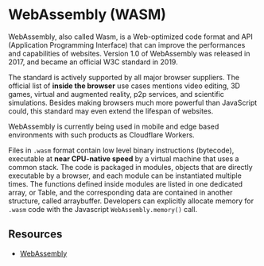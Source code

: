 # WebAssembly (WASM)

WebAssembly, also called Wasm, is a Web-optimized code format and API (Application Programming Interface) that can improve the performances and capabilities of websites. Version 1.0 of WebAssembly was released in 2017, and became an official W3C standard in 2019.

The standard is actively supported by all major browser suppliers. The official list of **inside the browser** use cases mentions video editing, 3D games, virtual and augmented reality, p2p services, and scientific simulations. Besides making browsers much more powerful than JavaScript could, this standard may even extend the lifespan of websites.

WebAssembly is currently being used in mobile and edge based environments with such products as Cloudflare Workers.

Files in `.wasm` format contain low level binary instructions (bytecode), executable at **near CPU-native speed** by a virtual machine that uses a common stack. The code is packaged in modules, objects that are directly executable by a browser, and each module can be instantiated multiple times. The functions defined inside modules are listed in one dedicated array, or Table, and the corresponding data are contained in another structure, called arraybuffer. Developers can explicitly allocate memory for `.wasm` code with the Javascript `WebAssembly.memory()` call.

## Resources

* [WebAssembly](https://webassembly.org/)

